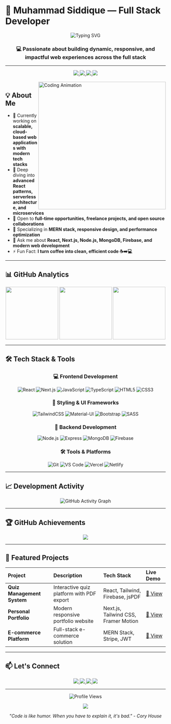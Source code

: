 # 🚀 Muhammad Siddique — Full Stack Developer

<div align="center">
  <img src="https://readme-typing-svg.herokuapp.com?font=Fira+Code&weight=600&size=28&pause=1000&color=6E56CF&center=true&vCenter=true&random=false&width=650&height=60&lines=Hi+%F0%9F%91%8B+I'm+Muhammad+Siddique;Full+Stack+Developer;Crafting+Scalable+Web+Solutions" alt="Typing SVG" />
</div>

<h3 align="center">💻 Passionate about building dynamic, responsive, and impactful web experiences across the full stack</h3>

---

<div align="center">
  <a href="https://muhammadsiddique.vercel.app/">
    <img src="https://img.shields.io/badge/🌐 Portfolio-000000?style=for-the-badge&logo=vercel&logoColor=white" />
  </a>
  <a href="https://www.linkedin.com/in/muhammad-siddique-jagirani/">
    <img src="https://img.shields.io/badge/💼 LinkedIn-0077B5?style=for-the-badge&logo=linkedin&logoColor=white" />
  </a>
  <a href="mailto:muhammadsiddique14344@gmail.com">
    <img src="https://img.shields.io/badge/📩 Gmail-D14836?style=for-the-badge&logo=gmail&logoColor=white" />
  </a>
  <a href="https://github.com/Siddique145">
    <img src="https://img.shields.io/badge/💻 GitHub-181717?style=for-the-badge&logo=github&logoColor=white" />
  </a>
</div>

<br>

<img align="right" width="400" src="https://cdn.dribbble.com/users/1162077/screenshots/3848914/programmer.gif" alt="Coding Animation" />

## 💡 About Me  
- 🔭 Currently working on **scalable, cloud-based web applications with modern tech stacks**
- 🌱 Deep diving into **advanced React patterns, serverless architecture, and microservices**
- 💼 Open to **full-time opportunities, freelance projects, and open source collaborations**
- 🎯 Specializing in **MERN stack, responsive design, and performance optimization**
- 💬 Ask me about **React, Next.js, Node.js, MongoDB, Firebase, and modern web development**
- ⚡ Fun Fact: **I turn coffee into clean, efficient code ☕➡️💻**

---

## 📊 GitHub Analytics

<div align="center">
  <img src="https://github-readme-stats.vercel.app/api?username=Siddique145&show_icons=true&theme=tokyonight&hide_border=true&include_all_commits=true&count_private=true" height="165" />
  <img src="https://github-readme-stats.vercel.app/api/top-langs/?username=Siddique145&layout=compact&theme=tokyonight&hide_border=true&langs_count=8" height="165" />
  <img src="https://github-readme-streak-stats.herokuapp.com/?user=Siddique145&theme=tokyonight&hide_border=true" height="165" />
</div>

---

## 🛠️ Tech Stack & Tools

<div align="center">

### 💻 Frontend Development
![React](https://img.shields.io/badge/React-61DAFB?style=for-the-badge&logo=react&logoColor=black)
![Next.js](https://img.shields.io/badge/Next.js-000000?style=for-the-badge&logo=next.js&logoColor=white)
![JavaScript](https://img.shields.io/badge/JavaScript-F7DF1E?style=for-the-badge&logo=javascript&logoColor=black)
![TypeScript](https://img.shields.io/badge/TypeScript-3178C6?style=for-the-badge&logo=typescript&logoColor=white)
![HTML5](https://img.shields.io/badge/HTML5-E34F26?style=for-the-badge&logo=html5&logoColor=white)
![CSS3](https://img.shields.io/badge/CSS3-1572B6?style=for-the-badge&logo=css3&logoColor=white)

### 🎨 Styling & UI Frameworks
![TailwindCSS](https://img.shields.io/badge/Tailwind_CSS-38B2AC?style=for-the-badge&logo=tailwind-css&logoColor=white)
![Material-UI](https://img.shields.io/badge/Material_UI-0081CB?style=for-the-badge&logo=mui&logoColor=white)
![Bootstrap](https://img.shields.io/badge/Bootstrap-7952B3?style=for-the-badge&logo=bootstrap&logoColor=white)
![SASS](https://img.shields.io/badge/SASS-CC6699?style=for-the-badge&logo=sass&logoColor=white)

### 🔧 Backend Development
![Node.js](https://img.shields.io/badge/Node.js-339933?style=for-the-badge&logo=nodedotjs&logoColor=white)
![Express](https://img.shields.io/badge/Express-000000?style=for-the-badge&logo=express&logoColor=white)
![MongoDB](https://img.shields.io/badge/MongoDB-47A248?style=for-the-badge&logo=mongodb&logoColor=white)
![Firebase](https://img.shields.io/badge/Firebase-FFCA28?style=for-the-badge&logo=firebase&logoColor=black)

### 🛠️ Tools & Platforms
![Git](https://img.shields.io/badge/Git-F05032?style=for-the-badge&logo=git&logoColor=white)
![VS Code](https://img.shields.io/badge/VS_Code-007ACC?style=for-the-badge&logo=visualstudiocode&logoColor=white)
![Vercel](https://img.shields.io/badge/Vercel-000000?style=for-the-badge&logo=vercel&logoColor=white)
![Netlify](https://img.shields.io/badge/Netlify-00C7B7?style=for-the-badge&logo=netlify&logoColor=white)

</div>

---

## 📈 Development Activity
<div align="center">
  <img alt="GitHub Activity Graph" src="https://github-readme-activity-graph.vercel.app/graph?username=Siddique145&theme=tokyo-night&hide_border=true&area=true"/>
</div>

---

## 🏆 GitHub Achievements
<div align="center">
  <img src="https://github-profile-trophy.vercel.app/?username=Siddique145&theme=tokyonight&no-frame=true&row=2&column=4&margin-w=15&margin-h=15"/>
</div>

---

## 📂 Featured Projects

| Project | Description | Tech Stack | Live Demo |
|:--------|:------------|:-----------|:----------|
| **Quiz Management System** | Interactive quiz platform with PDF export | React, Tailwind, Firebase, jsPDF | [🔗 View](https://your-demo-link.com) |
| **Personal Portfolio** | Modern responsive portfolio website | Next.js, Tailwind CSS, Framer Motion | [🔗 View](https://muhammadsiddique.vercel.app/) |
| **E-commerce Platform** | Full-stack e-commerce solution | MERN Stack, Stripe, JWT | [🔗 View](https://github.com/Siddique145) |

---

## 📫 Let's Connect

<div align="center">
  <a href="https://www.linkedin.com/in/muhammad-siddique-jagirani/">
    <img src="https://img.shields.io/badge/LinkedIn-0077B5?style=for-the-badge&logo=linkedin&logoColor=white" />
  </a>
  <a href="https://www.facebook.com/profile.php?id=61550358442636">
    <img src="https://img.shields.io/badge/Facebook-1877F2?style=for-the-badge&logo=facebook&logoColor=white" />
  </a>
  <a href="mailto:muhammadsiddique14344@gmail.com">
    <img src="https://img.shields.io/badge/Gmail-D14836?style=for-the-badge&logo=gmail&logoColor=white" />
  </a>
  <a href="https://muhammadsiddique.vercel.app/">
    <img src="https://img.shields.io/badge/Portfolio-000000?style=for-the-badge&logo=vercel&logoColor=white" />
  </a>
</div>

---

<div align="center">
  
  ![Profile Views](https://komarev.com/ghpvc/?username=Siddique145&label=Profile%20Views&color=6e56cf&style=for-the-badge)
  
  <img src="https://capsule-render.vercel.app/api?type=waving&color=gradient&height=100&section=footer"/>
  
  *"Code is like humor. When you have to explain it, it's bad." - Cory House*
</div>
